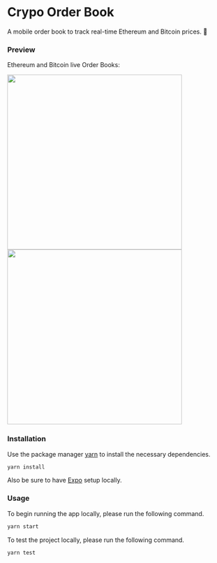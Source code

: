 # Crypo Order Book
A mobile order book to track real-time Ethereum and Bitcoin  prices. 🚀

### Preview
Ethereum and Bitcoin live Order Books:

<p>
  <img src="https://user-images.githubusercontent.com/41558771/133944659-9a846b93-159f-485c-a16e-324c6bd2a46e.gif" height="400"/>
  <img src="https://user-images.githubusercontent.com/41558771/133944658-1c08298e-d90c-4af0-bafc-a82cbfa7fd14.gif" height="400"/>
</p>
  

### Installation

Use the package manager [yarn](https://yarnpkg.com/cli/install) to install the necessary
dependencies.

```bash
yarn install
```

Also be sure to have [Expo](https://docs.expo.dev/workflow/expo-cli/) setup locally.

### Usage

To begin running the app locally, please run the following command.

```bash
yarn start
```

To test the project locally, please run the following command.

```bash
yarn test
```
